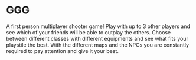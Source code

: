 # GGG
A first person multiplayer shooter game! Play with up to 3 other players and see which of your friends will be able to outplay the others.
Choose between different classes with different equipments and see what fits your playstile the best. With the different maps and the NPCs you are constantly required to pay attention and give it your best.
